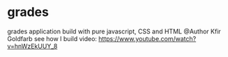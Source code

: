 # grades
grades application build with pure javascript, CSS and HTML
@Author Kfir Goldfarb
see how I build video: https://www.youtube.com/watch?v=hnWzEkUUY_8
